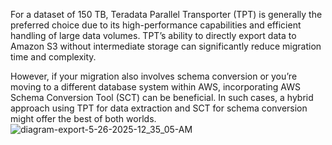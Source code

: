 For a dataset of 150 TB, Teradata Parallel Transporter (TPT) is generally the preferred choice due to its high-performance capabilities and efficient handling of large data volumes. TPT’s ability to directly export data to Amazon S3 without intermediate storage can significantly reduce migration time and complexity.

However, if your migration also involves schema conversion or you’re moving to a different database system within AWS, incorporating AWS Schema Conversion Tool (SCT) can be beneficial. In such cases, a hybrid approach using TPT for data extraction and SCT for schema conversion might offer the best of both worlds.![diagram-export-5-26-2025-12_35_05-AM](https://github.com/user-attachments/assets/c278bfff-ede8-4180-8749-a72598b0acdb)
